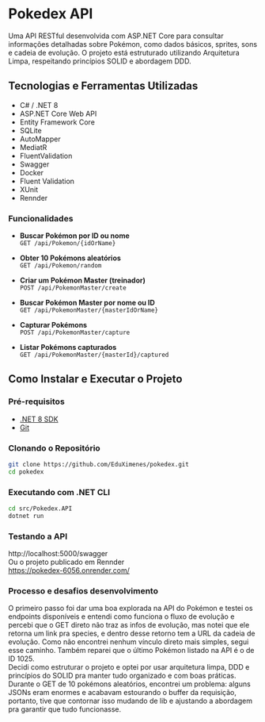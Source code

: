 # Pokedex API

Uma API RESTful desenvolvida com ASP.NET Core para consultar informações detalhadas sobre Pokémon, como dados básicos, sprites, sons e cadeia de evolução.
O projeto está estruturado utilizando Arquitetura Limpa, respeitando princípios SOLID e abordagem DDD.

## Tecnologias e Ferramentas Utilizadas

- C# / .NET 8
- ASP.NET Core Web API
- Entity Framework Core
- SQLite
- AutoMapper
- MediatR
- FluentValidation
- Swagger
- Docker
- Fluent Validation
- XUnit
- Rennder

### Funcionalidades

-  **Buscar Pokémon por ID ou nome**  
  `GET /api/Pokemon/{idOrName}`  

-  **Obter 10 Pokémons aleatórios**  
  `GET /api/Pokemon/random`  

-  **Criar um Pokémon Master (treinador)**  
  `POST /api/PokemonMaster/create`  

-  **Buscar Pokémon Master por nome ou ID**  
  `GET /api/PokemonMaster/{masterIdOrName}`  

-  **Capturar Pokémons**  
  `POST /api/PokemonMaster/capture`  

-  **Listar Pokémons capturados**  
  `GET /api/PokemonMaster/{masterId}/captured`  

## Como Instalar e Executar o Projeto

### Pré-requisitos

- [.NET 8 SDK](https://dotnet.microsoft.com/download)
- [Git](https://git-scm.com/)

### Clonando o Repositório

```bash
git clone https://github.com/EduXimenes/pokedex.git
cd pokedex
```
### Executando com .NET CLI
```bash
cd src/Pokedex.API
dotnet run
```

### Testando a API
http://localhost:5000/swagger \
Ou o projeto publicado em Rennder\
https://pokedex-6056.onrender.com/

### Processo e desafios desenvolvimento
O primeiro passo foi dar uma boa explorada na API do Pokémon e testei os endpoints disponíveis e entendi como funciona o fluxo de evolução e percebi que o GET direto não traz as infos de evolução, mas notei que ele retorna um link pra species, e dentro desse retorno tem a URL da cadeia de evolução. Como não encontrei nenhum vínculo direto mais simples, segui esse caminho. Também reparei que o último Pokémon listado na API é o de ID 1025.\
Decidi como estruturar o projeto e optei por usar arquitetura limpa, DDD e princípios do SOLID pra manter tudo organizado e com boas práticas.\
Durante o GET de 10 pokémons aleatórios, encontrei um problema: alguns JSONs eram enormes e acabavam estourando o buffer da requisição, portanto, tive que contornar isso mudando de lib e ajustando a abordagem pra garantir que tudo funcionasse.
